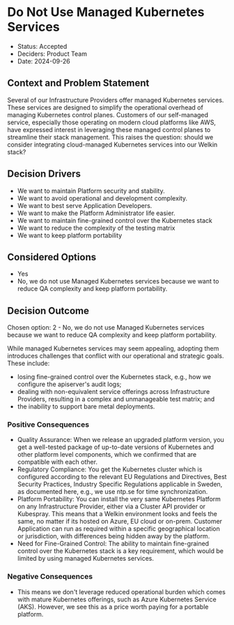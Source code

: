 # Do Not Use Managed Kubernetes Services

- Status: Accepted
- Deciders: Product Team
- Date: 2024-09-26

## Context and Problem Statement

Several of our Infrastructure Providers offer managed Kubernetes services. These services are designed to simplify the operational overhead of managing Kubernetes control planes. Customers of our self-managed service, especially those operating on modern cloud platforms like AWS, have expressed interest in leveraging these managed control planes to streamline their stack management.
This raises the question: should we consider integrating cloud-managed Kubernetes services into our Welkin stack?

## Decision Drivers

- We want to maintain Platform security and stability.
- We want to avoid operational and development complexity.
- We want to best serve Application Developers.
- We want to make the Platform Administrator life easier.
- We want to maintain fine-grained control over the Kubernetes stack
- We want to reduce the complexity of the testing matrix
- We want to keep platform portability

## Considered Options

- Yes
- No, we do not use Managed Kubernetes services because we want to reduce QA complexity and keep platform portability.

## Decision Outcome

Chosen option: 2 - No, we do not use Managed Kubernetes services because we want to reduce QA complexity and keep platform portability.

While managed Kubernetes services may seem appealing, adopting them introduces challenges that conflict with our operational and strategic goals.
These include:

- losing fine-grained control over the Kubernetes stack, e.g., how we configure the apiserver's audit logs;
- dealing with non-equivalent service offerings across Infrastructure Providers, resulting in a complex and unmanageable test matrix; and
- the inability to support bare metal deployments.

### Positive Consequences

- Quality Assurance: When we release an upgraded platform version, you get a well-tested package of up-to-date versions of Kubernetes and other platform level components, which we confirmed that are compatible with each other.
- Regulatory Compliance: You get the Kubernetes cluster which is configured according to the relevant EU Regulations and Directives, Best Security Practices, Industry Specific Regulations applicable in Sweden, as documented here, e.g., we use ntp.se for time synchronization.
- Platform Portability: You can install the very same Kubernetes Platform on any Infrastructure Provider, either via a Cluster API provider or Kubespray. This means that a Welkin environment looks and feels the same, no matter if its hosted on Azure, EU cloud or on-prem. Customer Application can run as required within a specific geographical location or jurisdiction, with differences being hidden away by the platform.
- Need for Fine-Grained Control: The ability to maintain fine-grained control over the Kubernetes stack is a key requirement, which would be limited by using managed Kubernetes services.

### Negative Consequences

- This means we don't leverage reduced operational burden which comes with mature Kubernetes offerings, such as Azure Kubernetes Service (AKS). However, we see this as a price worth paying for a portable platform.

